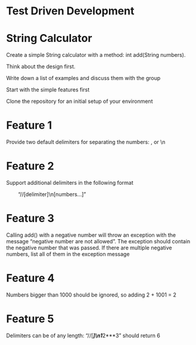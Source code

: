 # Test Driven Development
# String Calculator

Create a simple String calculator with a method: int add(String numbers).

Think about the design first.

Write down a list of examples and discuss them with the group

Start with the simple features first

Clone the repository for an initial setup of your environment

# Feature 1
Provide two default delimiters for separating the numbers: , or \n

# Feature 2
Support additional delimiters in the following format

   “//[delimiter]\n[numbers...]”

# Feature 3
Calling add() with a negative number will throw an exception with the message “negative number are not allowed”. The exception should contain the negative number that was passed. If there are multiple negative numbers, list all of them in the exception message

# Feature 4
Numbers bigger than 1000 should be ignored, so adding 2 + 1001  = 2

# Feature 5
Delimiters can be of any length:
 “//[***]\n1***2***3” should return 6

